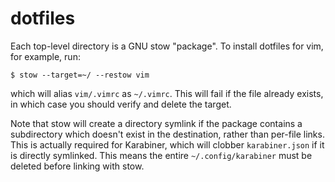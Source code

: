 # dotfiles

Each top-level directory is a GNU stow "package". To install dotfiles for vim, for example, run:

```
$ stow --target=~/ --restow vim
```

which will alias `vim/.vimrc` as `~/.vimrc`. This will fail if the file already exists, in which
case you should verify and delete the target.

Note that stow will create a directory symlink if the package contains a subdirectory which doesn't
exist in the destination, rather than per-file links.
This is actually required for Karabiner, which will clobber `karabiner.json` if it is directly
symlinked. This means the entire `~/.config/karabiner` must be deleted before linking with stow.

